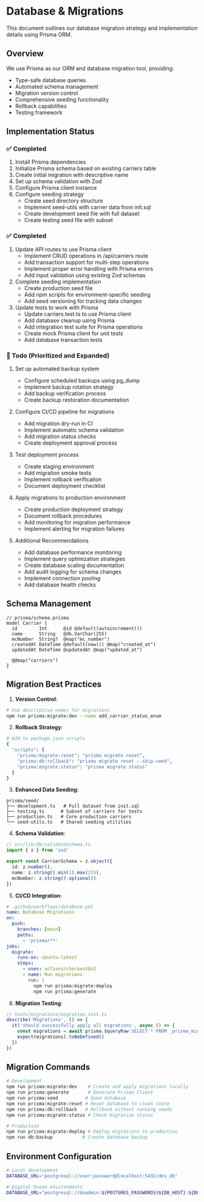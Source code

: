 # Database & Migrations

This document outlines our database migration strategy and implementation details using Prisma ORM.

## Overview

We use Prisma as our ORM and database migration tool, providing:
- Type-safe database queries
- Automated schema management
- Migration version control
- Comprehensive seeding functionality
- Rollback capabilities
- Testing framework

## Implementation Status

### ✅ Completed
1. Install Prisma dependencies
2. Initialize Prisma schema based on existing carriers table
3. Create initial migration with descriptive name
4. Set up schema validation with Zod
5. Configure Prisma client instance
6. Configure seeding strategy
   - Create seed directory structure
   - Implement seed-utils with carrier data from init.sql
   - Create development seed file with full dataset
   - Create testing seed file with subset

### ✅ Completed
1. Update API routes to use Prisma client
   - Implement CRUD operations in /api/carriers route
   - Add transaction support for multi-step operations
   - Implement proper error handling with Prisma errors
   - Add input validation using existing Zod schemas
2. Complete seeding implementation
   - Create production seed file
   - Add npm scripts for environment-specific seeding
   - Add seed versioning for tracking data changes
3. Update tests to work with Prisma
   - Update carriers.test.ts to use Prisma client
   - Add database cleanup using Prisma
   - Add integration test suite for Prisma operations
   - Create mock Prisma client for unit tests
   - Add database transaction tests

### 📝 Todo (Prioritized and Expanded)
1. Set up automated backup system
   - Configure scheduled backups using pg_dump
   - Implement backup rotation strategy
   - Add backup verification process
   - Create backup restoration documentation

2. Configure CI/CD pipeline for migrations
   - Add migration dry-run in CI
   - Implement automatic schema validation
   - Add migration status checks
   - Create deployment approval process

3. Test deployment process
   - Create staging environment
   - Add migration smoke tests
   - Implement rollback verification
   - Document deployment checklist

4. Apply migrations to production environment
   - Create production deployment strategy
   - Document rollback procedures
   - Add monitoring for migration performance
   - Implement alerting for migration failures

5. Additional Recommendations
   - Add database performance monitoring
   - Implement query optimization strategies
   - Create database scaling documentation
   - Add audit logging for schema changes
   - Implement connection pooling
   - Add database health checks

## Schema Management

```prisma
// prisma/schema.prisma
model Carrier {
  id        Int      @id @default(autoincrement())
  name      String   @db.VarChar(255)
  mcNumber  String?  @map("mc_number")
  createdAt DateTime @default(now()) @map("created_at")
  updatedAt DateTime @updatedAt @map("updated_at")

  @@map("carriers")
}
```

## Migration Best Practices

1. **Version Control**:
```bash
# Use descriptive names for migrations
npm run prisma:migrate:dev --name add_carrier_status_enum
```

2. **Rollback Strategy**:
```bash
# Add to package.json scripts
{
  "scripts": {
    "prisma:migrate:reset": "prisma migrate reset",
    "prisma:db:rollback": "prisma migrate reset --skip-seed",
    "prisma:migrate:status": "prisma migrate status"
  }
}
```

3. **Enhanced Data Seeding**:
```
prisma/seed/
├── development.ts   # Full dataset from init.sql
├── testing.ts      # Subset of carriers for tests
├── production.ts   # Core production carriers
└── seed-utils.ts   # Shared seeding utilities
```

4. **Schema Validation**:
```typescript
// src/lib/db/validateSchema.ts
import { z } from 'zod'

export const CarrierSchema = z.object({
  id: z.number(),
  name: z.string().min(1).max(255),
  mcNumber: z.string().optional()
})
```

5. **CI/CD Integration**:
```yaml
# .github/workflows/database.yml
name: Database Migrations
on:
  push:
    branches: [main]
    paths:
      - 'prisma/**'
jobs:
  migrate:
    runs-on: ubuntu-latest
    steps:
      - uses: actions/checkout@v2
      - name: Run migrations
        run: |
          npm run prisma:migrate:deploy
          npm run prisma:generate
```

6. **Migration Testing**:
```typescript
// tests/migrations/migration.test.ts
describe('Migrations', () => {
  it('should successfully apply all migrations', async () => {
    const migrations = await prisma.$queryRaw`SELECT * FROM _prisma_migrations`
    expect(migrations).toBeDefined()
  })
})
```

## Migration Commands

```bash
# Development
npm run prisma:migrate:dev    # Create and apply migrations locally
npm run prisma:generate       # Generate Prisma Client
npm run prisma:seed          # Seed database
npm run prisma:migrate:reset # Reset database to clean state
npm run prisma:db:rollback   # Rollback without running seeds
npm run prisma:migrate:status # Check migration status

# Production
npm run prisma:migrate:deploy # Deploy migrations to production
npm run db:backup           # Create database backup
```

## Environment Configuration
```bash
# Local development
DATABASE_URL="postgresql://user:password@localhost:5432/dev_db"

# Digital Ocean environments
DATABASE_URL="postgresql://doadmin:${POSTGRES_PASSWORD}@${DB_HOST}:${DB_PORT}/defaultdb?sslmode=require"
